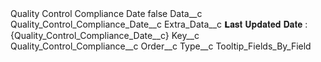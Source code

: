 <?xml version="1.0" encoding="UTF-8"?>
<CustomMetadata xmlns="http://soap.sforce.com/2006/04/metadata" xmlns:xsi="http://www.w3.org/2001/XMLSchema-instance" xmlns:xsd="http://www.w3.org/2001/XMLSchema">
    <label>Quality Control Compliance Date</label>
    <protected>false</protected>
    <values>
        <field>Data__c</field>
        <value xsi:type="xsd:string">Quality_Control_Compliance_Date__c</value>
    </values>
    <values>
        <field>Extra_Data__c</field>
        <value xsi:type="xsd:string">𝗟𝐚𝐬𝐭 𝐔𝐩𝐝𝐚𝐭𝐞𝐝 𝐃𝐚𝐭𝐞 : {Quality_Control_Compliance_Date__c}</value>
    </values>
    <values>
        <field>Key__c</field>
        <value xsi:type="xsd:string">Quality_Control_Compliance__c</value>
    </values>
    <values>
        <field>Order__c</field>
        <value xsi:nil="true"/>
    </values>
    <values>
        <field>Type__c</field>
        <value xsi:type="xsd:string">Tooltip_Fields_By_Field</value>
    </values>
</CustomMetadata>
